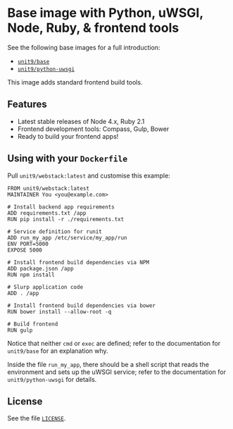 # Base image with Python, uWSGI, Node, Ruby, & frontend tools

See the following base images for a full introduction:

- [`unit9/base`](https://github.com/unit9/docklabs/tree/master/base)
- [`unit9/python-uwsgi`](https://github.com/unit9/docklabs/tree/master/python-uwsgi)

This image adds standard frontend build tools.

## Features

- Latest stable releases of Node 4.x, Ruby 2.1
- Frontend development tools: Compass, Gulp, Bower
- Ready to build your frontend apps!

## Using with your `Dockerfile`

Pull `unit9/webstack:latest` and customise this example:

```
FROM unit9/webstack:latest
MAINTAINER You <you@example.com>

# Install backend app requirements
ADD requirements.txt /app
RUN pip install -r ./requirements.txt

# Service definition for runit
ADD run_my_app /etc/service/my_app/run
ENV PORT=5000
EXPOSE 5000

# Install frontend build dependencies via NPM
ADD package.json /app
RUN npm install

# Slurp application code
ADD . /app

# Install frontend build dependencies via bower
RUN bower install --allow-root -q

# Build frontend
RUN gulp

```

Notice that neither `cmd` or `exec` are defined; refer to the
documentation for `unit9/base` for an explanation why.

Inside the file `run_my_app`, there should be a shell script that
reads the environment and sets up the uWSGI service; refer to the
documentation for `unit9/python-uwsgi` for details.

## License

See the file [`LICENSE`](/LICENSE).
